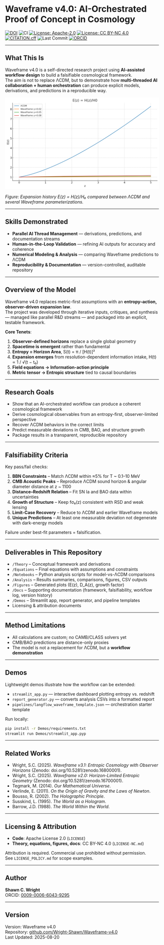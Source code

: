 # Waveframe v4.0: AI-Orchestrated Proof of Concept in Cosmology

[![DOI](https://zenodo.org/badge/DOI/10.5281/zenodo.16872200.svg)](https://doi.org/10.5281/zenodo.16872200)
![CI](https://img.shields.io/github/actions/workflow/status/Wright-Shawn/Waveframe-v4.0/ci.yml?branch=main)
[![License: Apache-2.0](https://img.shields.io/badge/license-Apache%202.0-blue.svg)](./LICENSE)
[![License: CC BY-NC 4.0](https://img.shields.io/badge/license-CC%20BY--NC%204.0-lightgrey.svg)](./LICENSE-NC.md)
[![CITATION.cff](https://img.shields.io/badge/cite-CITATION.cff-brightgreen.svg)](./CITATION.cff)
![Last Commit](https://img.shields.io/github/last-commit/Wright-Shawn/Waveframe-v4.0/main)
[![ORCID](https://img.shields.io/badge/ORCID-0009--0006--6043--9295-green.svg)](https://orcid.org/0009-0006-6043-9295)

---

## What This Is

Waveframe v4.0 is a self-directed research project using **AI-assisted workflow design** to build a falsifiable cosmological framework.  
The aim is not to replace ΛCDM, but to demonstrate how **multi-threaded AI collaboration + human orchestration** can produce explicit models, derivations, and predictions in a reproducible way.

<p align="center">
  <img src="Figures/Ez_Hz_H0.png" alt="Expansion history comparison: ΛCDM vs Waveframe" width="600"/>
</p>

*Figure: Expansion history E(z) = H(z)/H₀ compared between ΛCDM and several Waveframe parameterizations.*

---

## Skills Demonstrated

- **Parallel AI Thread Management** — derivations, predictions, and documentation streams  
- **Human-in-the-Loop Validation** — refining AI outputs for accuracy and coherence  
- **Numerical Modeling & Analysis** — comparing Waveframe predictions to ΛCDM  
- **Reproducibility & Documentation** — version-controlled, auditable repository  

---

## Overview of the Model

Waveframe v4.0 replaces metric-first assumptions with an **entropy–action, observer-driven expansion law**.  
The project was developed through iterative inputs, critiques, and synthesis — managed like parallel R&D streams — and packaged into an explicit, testable framework.

**Core Tenets**:
1. **Observer-defined horizons** replace a single global geometry  
2. **Spacetime is emergent** rather than fundamental  
3. **Entropy = Horizon Area**, S(t) = π / [H(t)]²  
4. **Expansion emerges** from resolution-dependent information intake, H(t) ∝ 1 / √(t − t₀)  
5. **Field equations → Information-action principle**  
6. **Metric tensor → Entropic structure** tied to causal boundaries  

---

## Research Goals

- Show that an AI-orchestrated workflow can produce a coherent cosmological framework  
- Derive cosmological observables from an entropy-first, observer-limited perspective  
- Recover ΛCDM behaviors in the correct limits  
- Predict measurable deviations in CMB, BAO, and structure growth  
- Package results in a transparent, reproducible repository  

---

## Falsifiability Criteria

Key pass/fail checks:  

1. **BBN Constraints** – Match ΛCDM within ≈5% for T ~ 0.1–10 MeV  
2. **CMB Acoustic Peaks** – Reproduce ΛCDM sound horizon & angular diameter distance at z ~ 1100  
3. **Distance–Redshift Relation** – Fit SN Ia and BAO data within uncertainties  
4. **Growth of Structure** – Keep fσ₈(z) consistent with RSD and weak lensing  
5. **Limit-Case Recovery** – Reduce to ΛCDM and earlier Waveframe models  
6. **Unique Predictions** – At least one measurable deviation not degenerate with dark-energy models  

Failure under best-fit parameters = falsification.

---

## Deliverables in This Repository

- `/Theory` – Conceptual framework and derivations  
- `/Equations` – Final equations with assumptions and constraints  
- `/Notebooks` – Python analysis scripts for model-vs-ΛCDM comparisons  
- `/Analysis` – Results summaries, comparisons, figures, CSV outputs  
- `/Figures` – Generated plots (E(z), D_A(z), growth factor)  
- `/Docs` – Supporting documentation (framework, falsifiability, workflow log, version history)  
- `/Demos` – Streamlit app, report generator, and pipeline templates  
- Licensing & attribution documents  

---

## Method Limitations

- All calculations are custom; no CAMB/CLASS solvers yet  
- CMB/BAO predictions are distance-only proxies  
- The model is not a replacement for ΛCDM, but a **workflow demonstration**  

---

## Demos

Lightweight demos illustrate how the workflow can be extended:

- `streamlit_app.py` — interactive dashboard plotting entropy vs. redshift  
- `report_generator.py` — converts analysis CSVs into a formatted report  
- `pipelines/langflow_waveframe_template.json` — orchestration starter template  

Run locally:  
```bash
pip install -r Demos/requirements.txt
streamlit run Demos/streamlit_app.pyp
```

---

## Related Works

- Wright, S.C. (2025). *Waveframe v3.1: Entropic Cosmology with Observer Horizons* (Zenodo: doi.org/10.5281/zenodo.16800001).  
- Wright, S.C. (2025). *Waveframe v2.0: Horizon-Limited Entropic Geometry* (Zenodo: doi.org/10.5281/zenodo.16700001).  
- Tegmark, M. (2014). *Our Mathematical Universe*.  
- Verlinde, E. (2011). *On the Origin of Gravity and the Laws of Newton*.  
- Bousso, R. (2002). *The Holographic Principle*.  
- Susskind, L. (1995). *The World as a Hologram*.  
- Barrow, J.D. (1988). *The World Within the World*.  

---

## Licensing & Attribution

- **Code**: Apache License 2.0 (`LICENSE`)  
- **Theory, equations, figures, docs**: CC BY-NC 4.0 (`LICENSE-NC.md`)  

Attribution is required. Commercial use prohibited without permission.  
See `LICENSE_POLICY.md` for scope examples.  

---

## Author

**Shawn C. Wright**  
ORCID: [0009-0006-6043-9295](https://orcid.org/0009-0006-6043-9295)  

---

## Version

Version: Waveframe v4.0  
Repository: [github.com/Wright-Shawn/Waveframe-v4.0](https://github.com/Wright-Shawn/Waveframe-v4.0)  
Last Updated: 2025-08-20 

